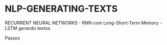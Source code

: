 # NLP-GENERATING-TEXTS
RECURRENT NEURAL NETWORKS - RNN com Long-Short-Term Memory - LSTM gerando textos

Passos
